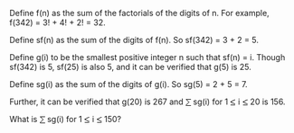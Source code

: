   <p>Define f(n) as the sum of the factorials of the digits of n. For example, f(342) = 3! + 4! + 2! = 32.</p>    <p>Define sf(n) as the sum of the digits of f(n). So sf(342) = 3 + 2 = 5.</p>    <p>Define g(i) to be the smallest positive integer n such that sf(n) = i. Though sf(342) is 5, sf(25) is also 5, and it can be verified that g(5) is 25.</p>    <p>Define sg(i) as the sum of the digits of g(i). So sg(5) = 2 + 5 = 7.</p>    <p>Further, it can be verified that g(20) is 267 and <img src='images/symbol_sum.gif' width='11' height='14' alt='&sum;' border='0' style='vertical-align:middle;' />&thinsp;sg(i) for 1 <img src='images/symbol_le.gif' width='10' height='12' alt='&le;' border='0' style='vertical-align:middle;' /> i <img src='images/symbol_le.gif' width='10' height='12' alt='&le;' border='0' style='vertical-align:middle;' /> 20 is 156.</p>    <p>What is <img src='images/symbol_sum.gif' width='11' height='14' alt='&sum;' border='0' style='vertical-align:middle;' />&thinsp;sg(i) for 1 <img src='images/symbol_le.gif' width='10' height='12' alt='&le;' border='0' style='vertical-align:middle;' /> i <img src='images/symbol_le.gif' width='10' height='12' alt='&le;' border='0' style='vertical-align:middle;' /> 150?</p>  